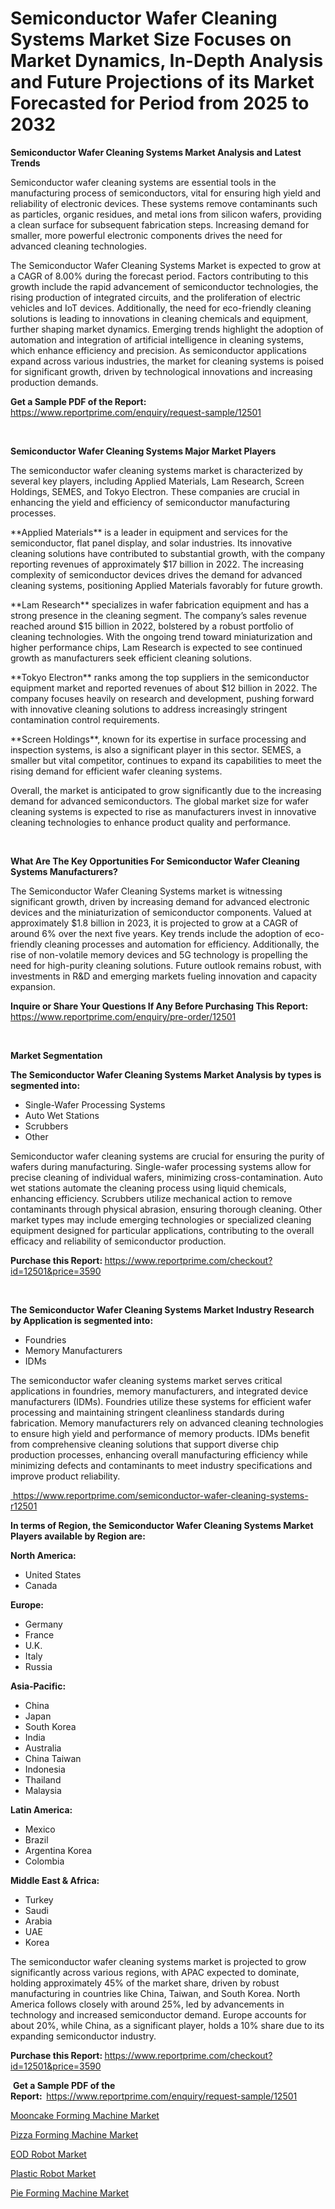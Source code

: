 <p><h1>Semiconductor Wafer Cleaning Systems Market Size Focuses on Market Dynamics, In-Depth Analysis and Future Projections of its Market Forecasted for Period from 2025 to 2032</h1></p><p><strong>Semiconductor Wafer Cleaning Systems Market Analysis and Latest Trends</strong></p>
<p><p>Semiconductor wafer cleaning systems are essential tools in the manufacturing process of semiconductors, vital for ensuring high yield and reliability of electronic devices. These systems remove contaminants such as particles, organic residues, and metal ions from silicon wafers, providing a clean surface for subsequent fabrication steps. Increasing demand for smaller, more powerful electronic components drives the need for advanced cleaning technologies.</p><p>The Semiconductor Wafer Cleaning Systems Market is expected to grow at a CAGR of 8.00% during the forecast period. Factors contributing to this growth include the rapid advancement of semiconductor technologies, the rising production of integrated circuits, and the proliferation of electric vehicles and IoT devices. Additionally, the need for eco-friendly cleaning solutions is leading to innovations in cleaning chemicals and equipment, further shaping market dynamics. Emerging trends highlight the adoption of automation and integration of artificial intelligence in cleaning systems, which enhance efficiency and precision. As semiconductor applications expand across various industries, the market for cleaning systems is poised for significant growth, driven by technological innovations and increasing production demands.</p></p>
<p><strong>Get a Sample PDF of the Report:&nbsp;</strong> <a href="https://www.reportprime.com/enquiry/request-sample/12501?utm_campaign=2794&utm_medium=2&utm_source=Github&utm_content=ia&utm_term=18032025&utm_id=semiconductor-wafer-cleaning-systems">https://www.reportprime.com/enquiry/request-sample/12501</a></p>
<p>&nbsp;</p>
<p><strong>Semiconductor Wafer Cleaning Systems Major Market Players</strong></p>
<p><p>The semiconductor wafer cleaning systems market is characterized by several key players, including Applied Materials, Lam Research, Screen Holdings, SEMES, and Tokyo Electron. These companies are crucial in enhancing the yield and efficiency of semiconductor manufacturing processes.</p><p>**Applied Materials** is a leader in equipment and services for the semiconductor, flat panel display, and solar industries. Its innovative cleaning solutions have contributed to substantial growth, with the company reporting revenues of approximately $17 billion in 2022. The increasing complexity of semiconductor devices drives the demand for advanced cleaning systems, positioning Applied Materials favorably for future growth.</p><p>**Lam Research** specializes in wafer fabrication equipment and has a strong presence in the cleaning segment. The company’s sales revenue reached around $15 billion in 2022, bolstered by a robust portfolio of cleaning technologies. With the ongoing trend toward miniaturization and higher performance chips, Lam Research is expected to see continued growth as manufacturers seek efficient cleaning solutions.</p><p>**Tokyo Electron** ranks among the top suppliers in the semiconductor equipment market and reported revenues of about $12 billion in 2022. The company focuses heavily on research and development, pushing forward with innovative cleaning solutions to address increasingly stringent contamination control requirements.</p><p>**Screen Holdings**, known for its expertise in surface processing and inspection systems, is also a significant player in this sector. SEMES, a smaller but vital competitor, continues to expand its capabilities to meet the rising demand for efficient wafer cleaning systems.</p><p>Overall, the market is anticipated to grow significantly due to the increasing demand for advanced semiconductors. The global market size for wafer cleaning systems is expected to rise as manufacturers invest in innovative cleaning technologies to enhance product quality and performance.</p></p>
<p>&nbsp;</p>
<p><strong>What Are The Key Opportunities For Semiconductor Wafer Cleaning Systems Manufacturers?</strong></p>
<p><p>The Semiconductor Wafer Cleaning Systems market is witnessing significant growth, driven by increasing demand for advanced electronic devices and the miniaturization of semiconductor components. Valued at approximately $1.8 billion in 2023, it is projected to grow at a CAGR of around 6% over the next five years. Key trends include the adoption of eco-friendly cleaning processes and automation for efficiency. Additionally, the rise of non-volatile memory devices and 5G technology is propelling the need for high-purity cleaning solutions. Future outlook remains robust, with investments in R&D and emerging markets fueling innovation and capacity expansion.</p></p>
<p><strong>Inquire or Share Your Questions If Any Before Purchasing This Report:</strong> <a href="https://www.reportprime.com/enquiry/pre-order/12501?utm_campaign=2794&utm_medium=2&utm_source=Github&utm_content=ia&utm_term=18032025&utm_id=semiconductor-wafer-cleaning-systems">https://www.reportprime.com/enquiry/pre-order/12501</a></p>
<p>&nbsp;</p>
<p><strong>Market Segmentation</strong></p>
<p><strong>The Semiconductor Wafer Cleaning Systems Market Analysis by types is segmented into:</strong></p>
<p><ul><li>Single-Wafer Processing Systems</li><li>Auto Wet Stations</li><li>Scrubbers</li><li>Other</li></ul></p>
<p><p>Semiconductor wafer cleaning systems are crucial for ensuring the purity of wafers during manufacturing. Single-wafer processing systems allow for precise cleaning of individual wafers, minimizing cross-contamination. Auto wet stations automate the cleaning process using liquid chemicals, enhancing efficiency. Scrubbers utilize mechanical action to remove contaminants through physical abrasion, ensuring thorough cleaning. Other market types may include emerging technologies or specialized cleaning equipment designed for particular applications, contributing to the overall efficacy and reliability of semiconductor production.</p></p>
<p><strong>Purchase this Report:&nbsp;</strong><a href="https://www.reportprime.com/checkout?id=12501&price=3590&utm_campaign=2794&utm_medium=2&utm_source=Github&utm_content=ia&utm_term=18032025&utm_id=semiconductor-wafer-cleaning-systems">https://www.reportprime.com/checkout?id=12501&price=3590</a></p>
<p>&nbsp;</p>
<p><strong>The Semiconductor Wafer Cleaning Systems Market Industry Research by Application is segmented into:</strong></p>
<p><ul><li>Foundries</li><li>Memory Manufacturers</li><li>IDMs</li></ul></p>
<p><p>The semiconductor wafer cleaning systems market serves critical applications in foundries, memory manufacturers, and integrated device manufacturers (IDMs). Foundries utilize these systems for efficient wafer processing and maintaining stringent cleanliness standards during fabrication. Memory manufacturers rely on advanced cleaning technologies to ensure high yield and performance of memory products. IDMs benefit from comprehensive cleaning solutions that support diverse chip production processes, enhancing overall manufacturing efficiency while minimizing defects and contaminants to meet industry specifications and improve product reliability.</p></p>
<p><a href="https://www.reportprime.com/semiconductor-wafer-cleaning-systems-r12501?utm_campaign=2794&utm_medium=2&utm_source=Github&utm_content=ia&utm_term=18032025&utm_id=semiconductor-wafer-cleaning-systems">&nbsp;https://www.reportprime.com/semiconductor-wafer-cleaning-systems-r12501</a></p>
<p><strong>In terms of Region, the Semiconductor Wafer Cleaning Systems Market Players available by Region are:</strong></p>
<p>
    <p> <strong> North America: </strong>
        <ul>
            <li>United States</li>
            <li>Canada</li>
        </ul>
        </p> 
    <p> <strong> Europe: </strong>
        <ul>
            <li>Germany</li>
            <li>France</li>
            <li>U.K.</li>
            <li>Italy</li>
            <li>Russia</li>
        </ul>
        </p> 
    <p> <strong> Asia-Pacific: </strong>
        <ul>
            <li>China</li>
            <li>Japan</li>
            <li>South Korea</li>
            <li>India</li>
            <li>Australia</li>
            <li>China Taiwan</li>
            <li>Indonesia</li>
            <li>Thailand</li>
            <li>Malaysia</li>
        </ul>
        </p> 
    <p> <strong> Latin America: </strong>
        <ul>
            <li>Mexico</li>
            <li>Brazil</li>
            <li>Argentina Korea</li>
            <li>Colombia</li>
        </ul>
        </p> 
    <p> <strong> Middle East & Africa: </strong>
        <ul>
            <li>Turkey</li>
            <li>Saudi</li>
            <li>Arabia</li>
            <li>UAE</li>
            <li>Korea</li>
        </ul>
    </p>
    </p>
<p><p>The semiconductor wafer cleaning systems market is projected to grow significantly across various regions, with APAC expected to dominate, holding approximately 45% of the market share, driven by robust manufacturing in countries like China, Taiwan, and South Korea. North America follows closely with around 25%, led by advancements in technology and increased semiconductor demand. Europe accounts for about 20%, while China, as a significant player, holds a 10% share due to its expanding semiconductor industry.</p></p>
<p><strong>Purchase this Report: </strong><a href="https://www.reportprime.com/checkout?id=12501&price=3590&utm_campaign=2794&utm_medium=2&utm_source=Github&utm_content=ia&utm_term=18032025&utm_id=semiconductor-wafer-cleaning-systems">https://www.reportprime.com/checkout?id=12501&price=3590</a></p>
<p>&nbsp;<strong>Get a Sample PDF of the Report:&nbsp;&nbsp;</strong><a href="https://www.reportprime.com/enquiry/request-sample/12501?utm_campaign=2794&utm_medium=2&utm_source=Github&utm_content=ia&utm_term=18032025&utm_id=semiconductor-wafer-cleaning-systems">https://www.reportprime.com/enquiry/request-sample/12501</a></p>
<p><strong></strong></p>
<p><p><a href="https://www.linkedin.com/pulse/latest-trend-analysis-mooncake-forming-machine-market-suggests-krtjf?utm_campaign=2794&utm_medium=2&utm_source=Github&utm_content=ia&utm_term=18032025&utm_id=semiconductor-wafer-cleaning-systems">Mooncake Forming Machine Market</a></p><p><a href="https://www.linkedin.com/pulse/pizza-forming-machine-market-valuation-forecast-2025-2032-ekkyf?utm_campaign=2794&utm_medium=2&utm_source=Github&utm_content=ia&utm_term=18032025&utm_id=semiconductor-wafer-cleaning-systems">Pizza Forming Machine Market</a></p><p><a href="https://www.linkedin.com/pulse/global-eod-robot-47-cagr-forecast-2025-2032-kantelligence-heyof?utm_campaign=2794&utm_medium=2&utm_source=Github&utm_content=ia&utm_term=18032025&utm_id=semiconductor-wafer-cleaning-systems">EOD Robot Market</a></p><p><a href="https://www.linkedin.com/pulse/plastic-robot-market-size-2025-2032-technology-deployment-41lkf?utm_campaign=2794&utm_medium=2&utm_source=Github&utm_content=ia&utm_term=18032025&utm_id=semiconductor-wafer-cleaning-systems">Plastic Robot Market</a></p><p><a href="https://www.linkedin.com/pulse/unveiling-market-trends-global-pie-forming-machine-growth-pevqf?utm_campaign=2794&utm_medium=2&utm_source=Github&utm_content=ia&utm_term=18032025&utm_id=semiconductor-wafer-cleaning-systems">Pie Forming Machine Market</a></p></p>